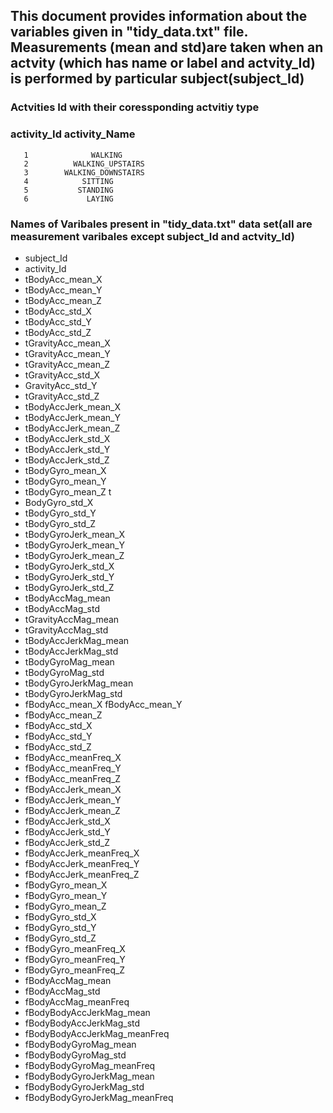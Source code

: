 ## This document provides information about the variables given in "tidy_data.txt" file. Measurements (mean and std)are taken when an actvity (which has name or label and actvity_Id) is performed by particular subject(subject_Id)

### Actvities Id with their coressponding actvitiy type
### activity_Id      activity_Name
       1              WALKING
       2          WALKING_UPSTAIRS
       3        WALKING_DOWNSTAIRS
       4            SITTING
       5           STANDING
       6             LAYING

### Names of Varibales present in "tidy_data.txt" data set(all are measurement varibales except subject_Id and actvity_Id)
* subject_Id 
* activity_Id 
* tBodyAcc_mean_X 
* tBodyAcc_mean_Y
* tBodyAcc_mean_Z 
* tBodyAcc_std_X 
* tBodyAcc_std_Y 
* tBodyAcc_std_Z 
* tGravityAcc_mean_X 
* tGravityAcc_mean_Y 
* tGravityAcc_mean_Z 
* tGravityAcc_std_X 
* GravityAcc_std_Y 
* tGravityAcc_std_Z 
* tBodyAccJerk_mean_X 
* tBodyAccJerk_mean_Y 
* tBodyAccJerk_mean_Z 
* tBodyAccJerk_std_X 
* tBodyAccJerk_std_Y 
* tBodyAccJerk_std_Z 
* tBodyGyro_mean_X 
* tBodyGyro_mean_Y 
* tBodyGyro_mean_Z t
* BodyGyro_std_X 
* tBodyGyro_std_Y 
* tBodyGyro_std_Z 
* tBodyGyroJerk_mean_X 
* tBodyGyroJerk_mean_Y 
* tBodyGyroJerk_mean_Z 
* tBodyGyroJerk_std_X 
* tBodyGyroJerk_std_Y 
* tBodyGyroJerk_std_Z 
* tBodyAccMag_mean 
* tBodyAccMag_std 
* tGravityAccMag_mean 
* tGravityAccMag_std 
* tBodyAccJerkMag_mean 
* tBodyAccJerkMag_std 
* tBodyGyroMag_mean 
* tBodyGyroMag_std 
* tBodyGyroJerkMag_mean 
* tBodyGyroJerkMag_std 
* fBodyAcc_mean_X fBodyAcc_mean_Y 
* fBodyAcc_mean_Z 
* fBodyAcc_std_X 
* fBodyAcc_std_Y 
* fBodyAcc_std_Z 
* fBodyAcc_meanFreq_X 
* fBodyAcc_meanFreq_Y 
* fBodyAcc_meanFreq_Z 
* fBodyAccJerk_mean_X 
* fBodyAccJerk_mean_Y 
* fBodyAccJerk_mean_Z 
* fBodyAccJerk_std_X 
* fBodyAccJerk_std_Y 
* fBodyAccJerk_std_Z 
* fBodyAccJerk_meanFreq_X 
* fBodyAccJerk_meanFreq_Y 
* fBodyAccJerk_meanFreq_Z 
* fBodyGyro_mean_X 
* fBodyGyro_mean_Y 
* fBodyGyro_mean_Z 
* fBodyGyro_std_X 
* fBodyGyro_std_Y 
* fBodyGyro_std_Z 
* fBodyGyro_meanFreq_X 
* fBodyGyro_meanFreq_Y 
* fBodyGyro_meanFreq_Z 
* fBodyAccMag_mean 
* fBodyAccMag_std 
* fBodyAccMag_meanFreq 
* fBodyBodyAccJerkMag_mean 
* fBodyBodyAccJerkMag_std 
* fBodyBodyAccJerkMag_meanFreq 
* fBodyBodyGyroMag_mean 
* fBodyBodyGyroMag_std 
* fBodyBodyGyroMag_meanFreq 
* fBodyBodyGyroJerkMag_mean 
* fBodyBodyGyroJerkMag_std 
* fBodyBodyGyroJerkMag_meanFreq
